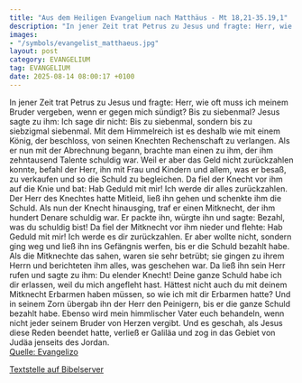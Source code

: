 ```yaml
---
title: "Aus dem Heiligen Evangelium nach Matthäus - Mt 18,21-35.19,1"
description: "In jener Zeit trat Petrus zu Jesus und fragte: Herr, wie oft muss ich meinem Bruder vergeben, wenn er gegen mich sündigt? Bis zu siebenmal? Jesus sagte zu ihm: Ich sage dir nicht: Bis zu siebenmal, sondern bis zu siebzigmal siebenmal. Mit dem Himmelreich ist es deshalb wie mit ei...."
images:
- "/symbols/evangelist_matthaeus.jpg"
layout: post
category: EVANGELIUM
tag: EVANGELIUM
date: 2025-08-14 08:00:17 +0100
---
```

In jener Zeit trat Petrus zu Jesus und fragte: Herr, wie oft muss ich meinem Bruder vergeben, wenn er gegen mich sündigt? Bis zu siebenmal?
Jesus sagte zu ihm: Ich sage dir nicht: Bis zu siebenmal, sondern bis zu siebzigmal siebenmal.
Mit dem Himmelreich ist es deshalb wie mit einem König, der beschloss, von seinen Knechten Rechenschaft zu verlangen.<!--more-->
Als er nun mit der Abrechnung begann, brachte man einen zu ihm, der ihm zehntausend Talente schuldig war.
Weil er aber das Geld nicht zurückzahlen konnte, befahl der Herr, ihn mit Frau und Kindern und allem, was er besaß, zu verkaufen und so die Schuld zu begleichen.
Da fiel der Knecht vor ihm auf die Knie und bat: Hab Geduld mit mir! Ich werde dir alles zurückzahlen.
Der Herr des Knechtes hatte Mitleid, ließ ihn gehen und schenkte ihm die Schuld.
Als nun der Knecht hinausging, traf er einen Mitknecht, der ihm hundert Denare schuldig war. Er packte ihn, würgte ihn und sagte: Bezahl, was du schuldig bist!
Da fiel der Mitknecht vor ihm nieder und flehte: Hab Geduld mit mir! Ich werde es dir zurückzahlen.
Er aber wollte nicht, sondern ging weg und ließ ihn ins Gefängnis werfen, bis er die Schuld bezahlt habe.
Als die Mitknechte das sahen, waren sie sehr betrübt; sie gingen zu ihrem Herrn und berichteten ihm alles, was geschehen war.
Da ließ ihn sein Herr rufen und sagte zu ihm: Du elender Knecht! Deine ganze Schuld habe ich dir erlassen, weil du mich angefleht hast.
Hättest nicht auch du mit deinem Mitknecht Erbarmen haben müssen, so wie ich mit dir Erbarmen hatte?
Und in seinem Zorn übergab ihn der Herr den Peinigern, bis er die ganze Schuld bezahlt habe.
Ebenso wird mein himmlischer Vater euch behandeln, wenn nicht jeder seinem Bruder von Herzen vergibt.
Und es geschah, als Jesus diese Reden beendet hatte, verließ er Galiläa und zog in das Gebiet von Judäa jenseits des Jordan.<br>
[Quelle: Evangelizo](https://evangeliumtagfuertag.org/DE/gospel)

[Textstelle auf Bibelserver](https://www.bibleserver.com/EU/Matthäus18,21-35.19,1)
